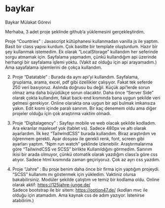# baykar
Baykar Mülakat Görevi


Merhaba, 3 adet proje şeklinde github’a yüklemesini gerçekleştirdim.

Proje “Countries” : Javascript kütüphanesi kullanmadan vanilla js ile yaptım. Basit bir class yapısı kurdum. Çok basitte bir template oluşturdum. Hazır bir şey kullanmak istemedim. Ek olarak “LocalStorage” kullandım her seferinde sorgu atmamak için. Sayfalama yapmadım, çünkü kullandığım api üzerinde herhangi bir sayfalama işlemi yoktu. (Vakit az olduğu için api arayamadım.) Ama sayafalama işlemlerini  de çokça kullandım. 

2. Proje “Datatable” : Burada da aynı api’yi kullandım.  Sayfalama, gruplama, arama, excel, pdf gibi özellikler çalışıyor. Fakat tek seferde 250 veri basıyoruz. Aslında doğrusu bu değil. Küçük api’lerde sorun olmaz ama daha büyüdükçe sorun olacaktır. Daha önce “Server Side” olarak çokta kullandım, fakat back-end kısmında bana uygun şekilde veri gelmesi gerekiyor. Online olarakta ona uygun bir api bulmak imkansıza yakın. Edit kısmı içinde paralı sanırım. Bir kaç denemem oldu ama diğer projeler olduğu için çok araştırma vaktim olmadı.

3. Proje “Digitalagency” : Sayfayı mobile ve web olacak şekilde kodladım. Ara ekranlar maalesef yok (tablet vs). Sadece 480px ve altı olarak ayarlardım. İlk kez “TailwindCSS” burada kullandım. Biraz araştırdım ve öğrenmem gerekti. Ayar dosyası ile gerekli renk, font, screen gibi ayarları yaptım. “Npm run watch” şeklinde izlenebilir. Araştırmalarıma göre “TailwindCSS ve SCSS” birlikte
 Kullanıldığını görmedim. Sanırım ikisi bir arada olmuyor, çünkü otomatik olarak yazdığım class’a göre css atıyor. Sadece html kısmında zaman geçiriyoruz. Çok az ayrı css yazdım. 

4. Proje “Jahre” : Bu proje benim daha önce bir firma için yaptığım projeydi.  “SCSS” kullanımı mı göstermek için yükledim. Vaktiniz olursa bakabilirsiniz. Modüler şekilde çalıştım ve temiz bir kodlama oldu. 
Online olarak aktif: https://125jahre-junge.de/  
Sadece bootstrap ile bir sitem: https://option47.de/ (kodları mvc ile olduğu için atamadım. Ama kaynak css de adım yazıyor. İstenirse atabilirim.)
